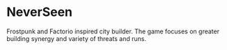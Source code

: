 # NeverSeen

Frostpunk and Factorio inspired city builder. The game focuses on greater building synergy and variety of threats and runs.
